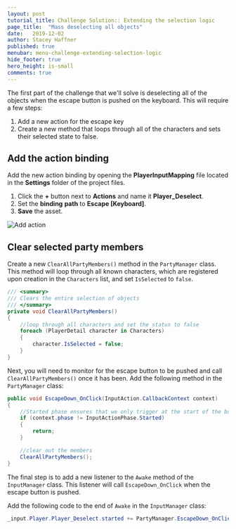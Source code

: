 ```yaml
---
layout: post
tutorial_title: Challenge Solution:: Extending the selection logic
page_title:  "Mass deselecting all objects"
date:   2019-12-02
author: Stacey Haffner
published: true
menubar: menu-challenge-extending-selection-logic
hide_footer: true
hero_height: is-small
comments: true
---
```

The first part of the challenge that we'll solve is deselecting all of the objects when the escape button is pushed on the keyboard. This will require a few steps:

1. Add a new action for the escape key
2. Create a new method that loops through all of the characters and sets their selected state to false. 

## Add the action binding
Add the new action binding by opening the **PlayerInputMapping** file located in the **Settings** folder of the project files.

1. Click the **+** button next to **Actions** and name it **Player_Deselect**. 
2. Set the **binding** **path** to **Escape [Keyboard]**.
3. **Save** the asset.

![Add action]({{page.dir}}/images/pt-1-1.gif)

## Clear selected party members
Create a new `ClearAllPartyMembers()` method in the `PartyManager` class. This method will loop through all known characters, which are registered upon creation in the `Characters` list, and set `IsSelected` to `false`. 

```csharp
/// <summary>
/// Clears the entire selection of objects
/// </summary>
private void ClearAllPartyMembers()
{
    //loop through all characters and set the status to false
    foreach (PlayerDetail character in Characters)
    {
        character.IsSelected = false;
    }
}
```

Next, you will need to monitor for the escape button to be pushed and call `ClearAllPartyMembers()` once it has been. Add the following method in the `PartyManager` class:

```csharp
public void EscapeDown_OnClick(InputAction.CallbackContext context)
{
    //Started phase ensures that we only trigger at the start of the button push
    if (context.phase != InputActionPhase.Started)
    {
        return;
    }

    //clear out the members
    ClearAllPartyMembers();
}

```
The final step is to add a new listener to the `Awake` method of the `InputManager` class. This listener will call `EscapeDown_OnClick` when the escape button is pushed. 

Add the following code to the end of `Awake` in the `InputManager` class:

```csharp
_input.Player.Player_Deselect.started += PartyManager.EscapeDown_OnClick;
```
